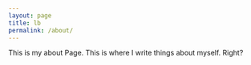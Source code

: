 ```yaml
---
layout: page
title: lb
permalink: /about/
---
```


This is my about Page. This is where I write things about myself. Right?
